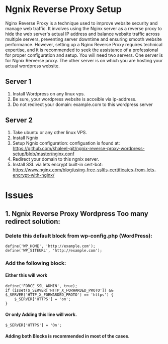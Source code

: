 # Ngnix Reverse Proxy Setup
Nginx Reverse Proxy is a technique used to improve website security and manage web traffic. It involves using the Nginx server as a reverse proxy to hide the web server's actual IP address and balance website traffic across multiple servers, preventing server downtime and ensuring smooth website performance. However, setting up a Nginx Reverse Proxy requires technical expertise, and it is recommended to seek the assistance of a professional for proper configuration and setup.
You will need two servers. One server is for Ngnix Rerverse proxy. The other server is on which you are hosting your actual wordpress website.

## Server 1
1. Install Wordpress on any linux vps. 
2. Be sure, your wordpress website is acceible via ip-address. 
3. Do not redirect your domain: example.com to this wordpress server

## Server 2
1. Take ubuntu or any other linux VPS. 
2. Install Ngnix
3. Setup Ngnix configuration: configuation is found at: https://github.com/khaleel-git/ngnix-reverse-proxy-wordpress-setup/blob/master/nginx.conf
4. Redirect your domain to this ngnix server.
5. Install SSL via lets encrypt built-in cert-bot: https://www.nginx.com/blog/using-free-ssltls-certificates-from-lets-encrypt-with-nginx/

# Issues
## 1. Ngnix Reverse Proxy Wordpress Too many redirect solution:
###  Delete this default block from wp-config.php (WordPress):

```
define('WP_HOME', 'http://example.com');
define('WP_SITEURL', 'http://example.com');
```

### Add the following block:

#### Either this will work
```
define('FORCE_SSL_ADMIN', true);
if (isset($_SERVER['HTTP_X_FORWARDED_PROTO']) && $_SERVER['HTTP_X_FORWARDED_PROTO'] == 'https') {
    $_SERVER['HTTPS'] = 'on';
}
```

#### Or only Adding this line will work. 
```
$_SERVER['HTTPS'] = 'On';
```

#### Adding both Blocks is recommended in most of the cases.
